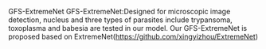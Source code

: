 GFS-ExtremeNet
GFS-ExtremeNet:Designed for microscopic image detection, nucleus and three types of parasites include trypansoma, toxoplasma and babesia are tested in our model.
Our GFS-ExtremeNet is proposed based on ExtremeNet(https://github.com/xingyizhou/ExtremeNet)
